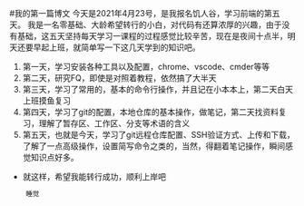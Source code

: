 #我的第一篇博文
今天是2021年4月23号，是我报名饥人谷，学习前端的第五天。
我是一名零基础、大龄希望转行的小白，对代码有还算浓厚的兴趣，由于没有基础，这五天坚持每天学习一课程的过程感觉比较辛苦，现在是夜间十点半，明天还要早起上班，就简单写一下这几天学到的知识吧。
1. 第一天，学习安装各种工具以及配置，chrome、vscode、cmder等等
2. 第二天，研究FQ，即使是对照着教程，依然搞了大半天
3. 第三天，学习了常用的，基本的命令行操作，并且记在小本本上，第二天白天上班摸鱼复习
4. 第四天，学习了git的配置，本地仓库的基本操作，做笔记，第二天找资料复习，理解了暂存区、工作区、分支等术语的含义
5. 第五天，也就是今天，学习了git远程仓库配置、SSH验证方式、上传和下载，了解了一点高级操作，设置简写命令之类的，当然，得翻着笔记操作，瞬间感觉知识点好多。

* 就这样，希望我能转行成功，顺利上岸吧

```javascript
    睡觉
```